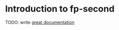 # Introduction to fp-second

TODO: write [great documentation](http://jacobian.org/writing/what-to-write/)
